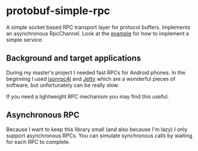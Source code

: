 # protobuf-simple-rpc

A simple socket based RPC transport layer for protocol buffers. Implements an
asynchronous RpcChannel. Look at the
[example](https://github.com/orbekk/protobuf-simple-rpc/tree/master/src/main/java/com/orbekk/example)
for how to implement a simple service.

## Background and target applications

During my master's project I needed fast RPCs for Android phones. In the
beginning I used [jsonrpc4j](http://code.google.com/p/jsonrpc4j/) and
[Jetty](http://jetty.codehaus.org/jetty/) which are a wonderful pieces of
software, but unfortunately can be really slow.

If you need a lightweight RPC mechanism you may find this useful.

## Asynchronous RPC

Because I want to keep this library small (and also because I'm lazy) I only
support asynchronous RPCs. You can simulate synchronous calls by waiting for
each RPC to complete.
